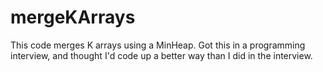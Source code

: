 # mergeKArrays

This code merges K arrays using a MinHeap. Got this in a programming interview, and thought I'd code up a better way than I did in the interview.
